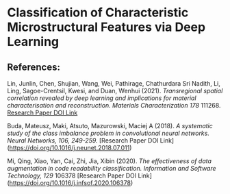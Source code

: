 # Classification of Characteristic Microstructural Features via Deep Learning

## References:

Lin, Junlin, Chen, Shujian, Wang, Wei, Pathirage, Chathurdara Sri Nadith, Li, Ling, Sagoe-Crentsil, Kwesi, and Duan, Wenhui (2021).
*Transregional spatial correlation revealed by deep learning and implications for material characterisation and reconstruction. Materials Characterization 178* 111268.
[Research Paper DOI Link](https://doi.org/10.1016/j.matchar.2021.111268)

Buda, Mateusz, Maki, Atsuto, Mazurowski, Maciej A (2018).
*A systematic study of the class imbalance problem in convolutional neural networks. Neural Networks, 106, 249-259.* 
[Research Paper DOI Link] (https://doi.org/10.1016/j.neunet.2018.07.011)

Mi, Qing, Xiao, Yan, Cai, Zhi, Jia, Xibin (2020).
*The effectiveness of data augmentation in code readability classification. Information and Software Technology, 129* 106378
[Research Paper DOI Link] (https://doi.org/10.1016/j.infsof.2020.106378)